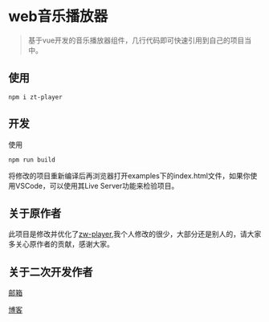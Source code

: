 # web音乐播放器

> 基于vue开发的音乐播放器组件，几行代码即可快速引用到自己的项目当中。

## 使用

```shell
npm i zt-player
```

## 开发

使用

```shell
npm run build
```

将修改的项目重新编译后再浏览器打开examples下的index.html文件，如果你使用VSCode，可以使用其Live Server功能来检验项目。

## 关于原作者

此项目是修改并优化了[zw-player](https://github.com/montagneme/zwPlayer),我个人修改的很少，大部分还是别人的，请大家多关心原作者的贡献，感谢大家。

## 关于二次开发作者

[邮箱](mailto:zerotower@163.com)

[博客](https://www.zerotower.cn)
